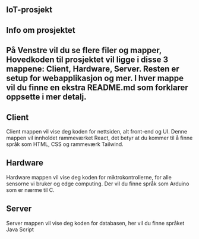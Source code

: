 <h2>IoT-prosjekt</h2>
<h2>Info om prosjektet<h2>
På Venstre vil du se flere filer og mapper, Hovedkoden til prosjektet vil ligge i disse 3 mappene: Client, Hardware, Server.  Resten er setup for webapplikasjon og mer. I hver mappe vil du finne en ekstra README.md som forklarer oppsette i mer detalj.


<h2>Client</h2>
Client mappen vil vise deg koden for nettsiden, alt front-end og UI. Denne mappen vil innholdet rammeværket React, det betyr at du kommer til å finne språk som HTML, CSS og rammeværk Tailwind.

<h2>Hardware</h2>
Hardware mappen vil vise deg koden for miktrokontrollerne, for alle sensorne vi bruker og edge computing. Der vil du finne språk som Arduino som er nærme til C.

<h2>Server</h2>
Server mappen vil vise deg koden for databasen, her vil du finne språket Java Script


